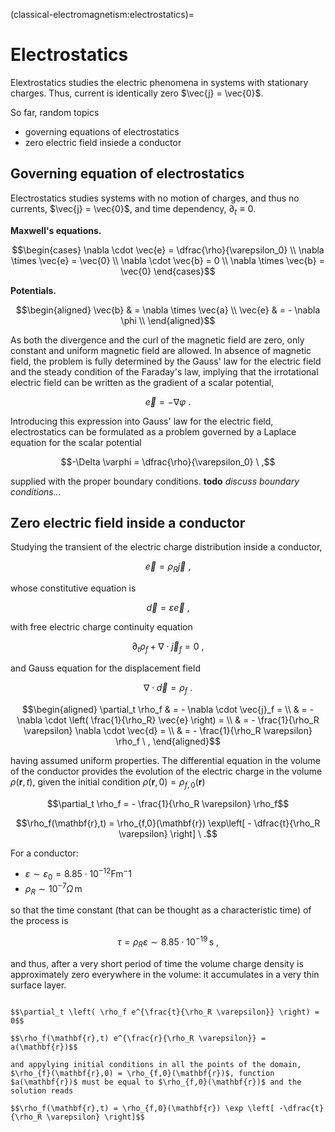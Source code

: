 (classical-electromagnetism:electrostatics)=
# Electrostatics

Elextrostatics studies the electric phenomena in systems with stationary charges. Thus, current is identically zero $\vec{j} = \vec{0}$.


So far, random topics

- governing equations of electrostatics
- zero electric field insiede a conductor

## Governing equation of electrostatics

Electrostatics studies systems with no motion of charges, and thus no currents, $\vec{j} = \vec{0}$, and time dependency, $\partial_t \equiv 0$.

**Maxwell's equations.**

  $$\begin{cases}
    \nabla \cdot \vec{e} = \dfrac{\rho}{\varepsilon_0} \\
    \nabla \times \vec{e} = \vec{0} \\ 
    \nabla \cdot \vec{b} = 0 \\
    \nabla \times \vec{b} = \vec{0}
  \end{cases}$$

**Potentials.**

   $$\begin{aligned}
      \vec{b} & = \nabla \times \vec{a} \\
      \vec{e} & = - \nabla \phi \\
   \end{aligned}$$

As both the divergence and the curl of the magnetic field are zero, only constant and uniform magnetic field are allowed.
In absence of magnetic field, the problem is fully determined by the Gauss' law for the electric field and the steady condition of the Faraday's law, implying that the irrotational electric field can be written as the gradient of a scalar potential,

$$\vec{e} = - \nabla \varphi \ .$$

Introducing this expression into Gauss' law for the electric field, electrostatics can be formulated as a problem governed by a Laplace equation for the scalar potential

$$-\Delta \varphi = \dfrac{\rho}{\varepsilon_0} \ ,$$

supplied with the proper boundary conditions. **todo** *discuss boundary conditions...*


## Zero electric field inside a conductor

Studying the transient of the electric charge distribution inside a conductor,

$$\vec{e} = \rho_R \vec{j} \ ,$$

whose constitutive equation is

$$\vec{d} = \varepsilon \vec{e} \ ,$$

with free electric charge continuity equation

$$\partial_t \rho_f + \nabla \cdot \vec{j}_f = 0 \ ,$$

and Gauss equation for the displacement field 

$$\nabla \cdot \vec{d} = \rho_f \ .$$

$$\begin{aligned}
  \partial_t \rho_f
  & = - \nabla \cdot \vec{j}_f = \\
  & = - \nabla \cdot \left( \frac{1}{\rho_R} \vec{e} \right) = \\
  & = - \frac{1}{\rho_R \varepsilon} \nabla \cdot \vec{d} = \\
  & = - \frac{1}{\rho_R \varepsilon} \rho_f \ ,
\end{aligned}$$

having assumed uniform properties. The differential equation in the volume of the conductor provides the evolution of the electric charge in the volume $\rho(\mathbf{r},t)$, given the initial condition $\rho(\mathbf{r},0) = \rho_{f,0}(\mathbf{r})$

$$\partial_t \rho_f = - \frac{1}{\rho_R \varepsilon} \rho_f$$

$$\rho_f(\mathbf{r},t) = \rho_{f,0}(\mathbf{r}) \exp\left[ - \dfrac{t}{\rho_R \varepsilon} \right] \ .$$

For a conductor:
- $\varepsilon \sim \varepsilon_0 = 8.85 \cdot 10^{-12} \text{F} \text{m}^-1$
- $\rho_R \sim 10^{-7}  \Omega \, \text{m}$

so that the time constant (that can be thought as a characteristic time) of the process is

$$\tau = \rho_R \varepsilon \sim 8.85 \cdot 10^{-19} \, \text{s} \ , $$

and thus, after a very short period of time the volume charge density is approximately zero everywhere in the volume: it accumulates in a very thin surface layer.


```{dropdown} Proof

$$\partial_t \left( \rho_f e^{\frac{t}{\rho_R \varepsilon}} \right) = 0$$

$$\rho_f(\mathbf{r},t) e^{\frac{r}{\rho_R \varepsilon}} = a(\mathbf{r})$$

and appylying initial conditions in all the points of the domain, $\rho_{f}(\mathbf{r},0) = \rho_{f,0}(\mathbf{r})$, function $a(\mathbf{r})$ must be equal to $\rho_{f,0}(\mathbf{r})$ and the solution reads

$$\rho_f(\mathbf{r},t) = \rho_{f,0}(\mathbf{r}) \exp \left[ -\dfrac{t}{\rho_R \varepsilon} \right]$$

```




